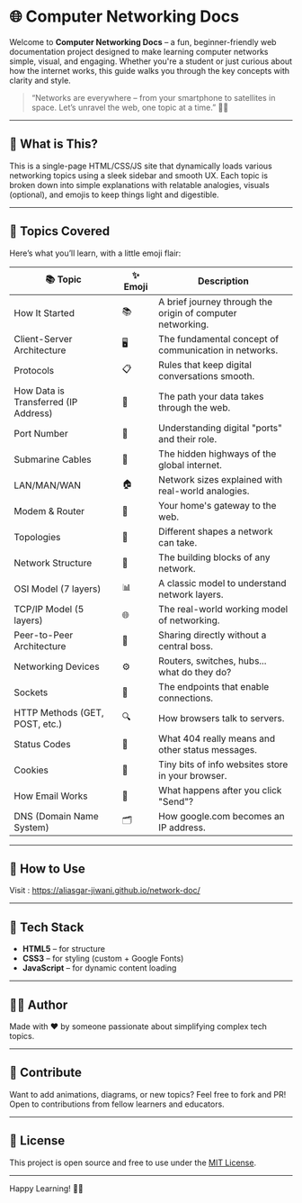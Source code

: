 # 🌐 Computer Networking Docs

Welcome to **Computer Networking Docs** – a fun, beginner-friendly web documentation project designed to make learning computer networks simple, visual, and engaging. Whether you're a student or just curious about how the internet works, this guide walks you through the key concepts with clarity and style.

> “Networks are everywhere – from your smartphone to satellites in space. Let’s unravel the web, one topic at a time.” 🧠💡

---

## 🚀 What is This?

This is a single-page HTML/CSS/JS site that dynamically loads various networking topics using a sleek sidebar and smooth UX. Each topic is broken down into simple explanations with relatable analogies, visuals (optional), and emojis to keep things light and digestible.

---

## 🧭 Topics Covered

Here’s what you’ll learn, with a little emoji flair:

| 📚 Topic                                | ✨ Emoji | Description |
|----------------------------------------|---------|-------------|
| How It Started                         | 📚      | A brief journey through the origin of computer networking. |
| Client-Server Architecture             | 🖥️      | The fundamental concept of communication in networks. |
| Protocols                              | 📋      | Rules that keep digital conversations smooth. |
| How Data is Transferred (IP Address)   | 📡      | The path your data takes through the web. |
| Port Number                            | 🔌      | Understanding digital "ports" and their role. |
| Submarine Cables                       | 🌊      | The hidden highways of the global internet. |
| LAN/MAN/WAN                            | 🏠      | Network sizes explained with real-world analogies. |
| Modem & Router                         | 🔗      | Your home's gateway to the web. |
| Topologies                             | 🔀      | Different shapes a network can take. |
| Network Structure                      | 🧱      | The building blocks of any network. |
| OSI Model (7 layers)                   | 📊      | A classic model to understand network layers. |
| TCP/IP Model (5 layers)                | 🌐      | The real-world working model of networking. |
| Peer-to-Peer Architecture              | 🤝      | Sharing directly without a central boss. |
| Networking Devices                     | ⚙️      | Routers, switches, hubs... what do they do? |
| Sockets                                | 🧩      | The endpoints that enable connections. |
| HTTP Methods (GET, POST, etc.)         | 🔍      | How browsers talk to servers. |
| Status Codes                           | 📶      | What 404 really means and other status messages. |
| Cookies                                | 🍪      | Tiny bits of info websites store in your browser. |
| How Email Works                        | 📧      | What happens after you click "Send"? |
| DNS (Domain Name System)               | 🗂️      | How google.com becomes an IP address. |

---

## 📁 How to Use

Visit :  https://aliasgar-jiwani.github.io/network-doc/

---

## 🎨 Tech Stack

- **HTML5** – for structure
- **CSS3** – for styling (custom + Google Fonts)
- **JavaScript** – for dynamic content loading

---

## 🧑‍💻 Author

Made with ❤️ by someone passionate about simplifying complex tech topics.

---

## 🙌 Contribute

Want to add animations, diagrams, or new topics? Feel free to fork and PR! Open to contributions from fellow learners and educators.

---

## 📜 License

This project is open source and free to use under the [MIT License](LICENSE).

---

Happy Learning! 🚀✨
